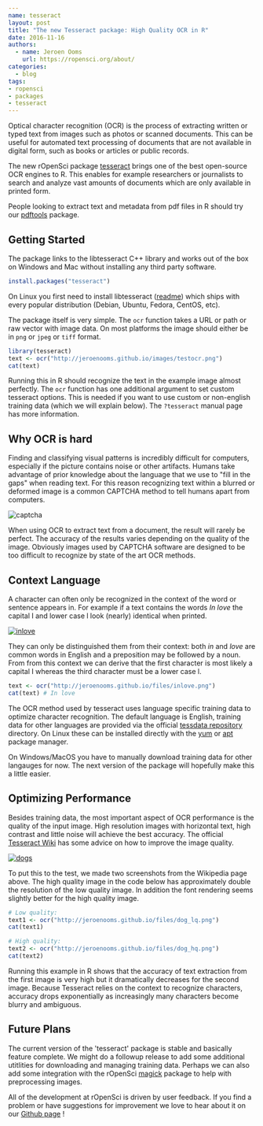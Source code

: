 ```yaml
---
name: tesseract
layout: post
title: "The new Tesseract package: High Quality OCR in R"
date: 2016-11-16
authors:
  - name: Jeroen Ooms
    url: https://ropensci.org/about/
categories:
  - blog
tags:
- ropensci
- packages
- tesseract
---
```


Optical character recognition (OCR) is the process of extracting written or typed text from images such as photos or scanned documents. This can be useful for automated text processing of documents that are not available in digital form, such as books or articles or public records. 

The new rOpenSci package [tesseract](https://cran.r-project.org/web/packages/tesseract/index.html) brings one of the best open-source OCR engines to R. This enables for example researchers or journalists to search and analyze vast amounts of documents which are only available in printed form.

People looking to extract text and metadata from pdf files in R should try our [pdftools](https://cran.r-project.org/web/packages/pdftools/index.html) package.

## Getting Started

The package links to the libtesseract C++ library and works out of the box on Windows and Mac without installing any third party software.


```r
install.packages("tesseract")
```

On Linux you first need to install libtesseract ([readme](https://github.com/ropensci/tesseract#readme)) which ships with every popular distribution (Debian, Ubuntu, Fedora, CentOS, etc).

The package itself is very simple. The `ocr` function takes a URL or path or raw vector with image data. On most platforms the image should either be in `png` or `jpeg` or `tiff` format.

```r
library(tesseract)
text <- ocr("http://jeroenooms.github.io/images/testocr.png")
cat(text)
```

Running this in R should recognize the text in the example image almost perfectly. The `ocr` function has one additional argument to set custom tesseract options. This is needed if you want to use custom or non-english training data (which we will explain below). The `?tesseract` manual page has more information.

## Why OCR is hard

Finding and classifying visual patterns is incredibly difficult for computers, especially if the picture contains noise or other artifacts. Humans take advantage of prior knowledge about the language that we use to "fill in the gaps" when reading text. For this reason recognizing text within a blurred or deformed image is a common CAPTCHA method to tell humans apart from computers.

![captcha](http://www.captcha.net/images/recaptcha-example.gif)

When using OCR to extract text from a document, the result will rarely be perfect. The accuracy of the results varies depending on the quality of the image. Obviously images used by CAPTCHA software are designed to be too difficult to recognize by state of the art OCR methods.

## Context Language

A character can often only be recognized in the context of the word or sentence appears in. For example if a text contains the words *In love* the capital I and lower case l look (nearly) identical when printed. 

[![inlove](http://jeroenooms.github.io/files/inlove.png)](http://jeroenooms.github.io/files/inlove.png)

They can only be distinguished them from their context: both *in* and *love* are common words in English and a preposition may be followed by a noun. From from this context we can derive that the first character is most likely a capital I whereas the third character must be a lower case l.

```r
text <- ocr("http://jeroenooms.github.io/files/inlove.png")
cat(text) # In love

```

The OCR method used by tesseract uses language specific training data to optimize character recognition. The default language is English, training data for other languages are provided via the official [tessdata repository](https://github.com/tesseract-ocr/tessdata) directory. On Linux these can be installed directly with the [yum](https://apps.fedoraproject.org/packages/tesseract) or [apt](https://packages.debian.org/search?suite=stable&section=all&arch=any&searchon=names&keywords=tesseract-ocr-) package manager. 

On Windows/MacOS you have to manually download training data for other langauges for now. The next version of the package will hopefully make this a little easier.

## Optimizing Performance

Besides training data, the most important aspect of OCR performance is the quality of the input image. High resolution images with horizontal text, high contrast and little noise will achieve the best accuracy. The official [Tesseract Wiki](https://github.com/tesseract-ocr/tesseract/wiki/ImproveQuality) has some advice on how to improve the image quality.

[![dogs](http://jeroenooms.github.io/files/dog_hq.png)](http://jeroenooms.github.io/files/dog_hq.png)


To put this to the test, we made two screenshots from the Wikipedia page above. The high quality image in the code below has approximately double the resolution of the low quality image. In addition the font rendering seems slightly better for the high quality image. 

```r
# Low quality:
text1 <- ocr("http://jeroenooms.github.io/files/dog_lq.png")
cat(text1)

# High quality:
text2 <- ocr("http://jeroenooms.github.io/files/dog_hq.png")
cat(text2)
```

Running this example in R shows that the accuracy of text extraction from the first image is very high but it dramatically decreases for the second image. Because Tesseract relies on the context to recognize characters, accuracy drops exponentially as increasingly many characters become blurry and ambiguous.

## Future Plans

The current version of the 'tesseract' package is stable and basically feature complete. We might do a followup release to add some additional utitlities for downloading and managing training data. Perhaps we can also add some integration with the rOpenSci [magick](https://cran.r-project.org/web/packages/magick/vignettes/intro.html) package to help with preprocessing images.

All of the development at rOpenSci is driven by user feedback. If you find a problem or have suggestions for improvement we love to hear about it on our [Github page](https://github.com/ropensci/tesseract/issues) ! 

